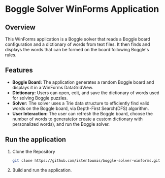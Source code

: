 # Boggle Solver WinForms Application

## Overview
This WinForms application is a Boggle solver that reads a Boggle board configuration and a dictionary of words from text files. It then finds and displays the words that can be formed on the board following Boggle's rules.

## Features
- **Boggle Board:** The application generates a random Boggle board and displays it in a WinForms DataGridView.
- **Dictionary:** Users can open, edit, and save the dictionary of words used for solving Boggle puzzles.
- **Solver:** The solver uses a Trie data structure to efficiently find valid words on the Boggle board, via Depth-First Search(DFS) algorithm.
- **User Interaction:** The user can refresh the Boggle board, choose the number of words to generate(or create a custom dictionary with personalized words), and run the Boggle solver.

## Run the application
1. Clone the Repository
   ```bash
   git clone https://github.com/istentoumis/boggle-solver-winforms.git
   ```
2. Build and run the application.   
